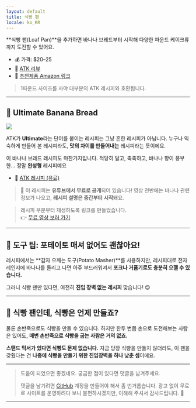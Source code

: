```yaml
---
layout: default
title: 식빵 팬
locale: ko_KR
---
```


**식빵 팬(Loaf Pan)**을 추가하면 바나나 브레드부터 시작해 다양한 파운드 케이크류까지 도전할 수 있어요.

- 💰 가격: $20–25
- 🔗 [ATK 리뷰](https://www.americastestkitchen.com/equipment_reviews/1921-loaf-pans)
- 🛒 [추천제품 Amazon 링크](https://www.amazon.com/dp/B0029JQEIC)
> 1파운드 사이즈를 사야 대부분의 ATK 레시피와 호환됩니다.

---

## 🍌 Ultimate Banana Bread

![](https://live.staticflickr.com/65535/54861157982_dd0db0ee3a_n.jpg)

ATK가 **Ultimate**라는 단어를 붙이는 레시피는 그냥 흔한 레시피가 아닙니다. 누구나 익숙하게 만들어 본 레시피라도, **맛의 차이를 만들어내는** 레시피라는 뜻이에요.

이 바나나 브레드 레시피도 마찬가지입니다. 적당히 달고, 촉촉하고, 바나나 향이 풍부한… 정말 **완성형** 레시피예요


* 🔗 [ATK 레시피 (유료)](https://www.americastestkitchen.com/recipes/6067-ultimate-banana-bread)

> 🎥 이 레시피는 **유튜브에서 무료로 공개**되어 있습니다! 영상 전반에는 바나나 관련 정보가 나오고, **레시피 설명은 중간부터 시작**돼요.

> 레시피 부분부터 재생하도록 링크를 만들었습니다.\
> 👉 [무료 영상 보러 가기](https://youtu.be/w1hGSDJ-j6Q?si=d9lVRnUpIV3c1T3S&t=433)

---

## 🔧 도구 팁: 포테이토 매셔 없어도 괜찮아요!

레시피에서는 **감자 으깨는 도구(Potato Masher)**를 사용하지만, 레시피대로 전자레인지에 바나나를 돌리고 나면 아주 부드러워져서 **포크나 거품기로도 충분히 으깰 수 있습니다.**

그러니 식빵 팬만 있다면, 여전히 **진입 장벽 없는 레시피** 맞습니다! 😉

---

## 🍞 식빵 팬인데, 식빵은 언제 만들죠?

물론 손반죽으로도 식빵을 만들 수 있습니다. 하지만 한두 번쯤 손으로 도전해보는 사람은 있어도, **매번 손반죽으로 식빵을 굽는 사람은 거의 없죠.**

**스탠드 믹서가 있다면 식빵도 문제 없습니다.** 지금 당장 식빵을 만들지 않더라도, 이 팬을 갖췄다는 건 **나중에 식빵을 만들기 위한 진입장벽을 하나 낮춘 셈**이에요.

---

> 도움이 되었으면 좋겠네요. 궁금한 점이 있다면 댓글을 남겨주세요.
>
> 댓글을 남기려면 [GitHub](http://github.com) 계정을 만들어야 해서 좀 번거롭습니다. 광고 없이 무료로 사이트를 운영하려다 보니 불편하시겠지만, 이해해 주셔서 감사드립니다. 🙂

---